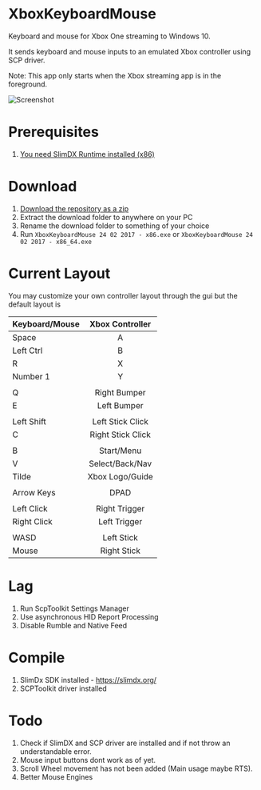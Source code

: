 # XboxKeyboardMouse
Keyboard and mouse for Xbox One streaming to Windows 10.

It sends keyboard and mouse inputs to an emulated Xbox controller using SCP driver.  

Note: This app only starts when the Xbox streaming app is in the foreground.

![Screenshot](https://cloud.githubusercontent.com/assets/6545688/23099037/50091be8-f655-11e6-838c-b94d7a62572b.PNG "Image of the GUI as of 11/12/16")

# Prerequisites
1. [You need SlimDX Runtime installed (x86)](https://slimdx.org/download.php)

# Download
1. [Download the repository as a zip](https://github.com/fqlx/XboxKeyboardMouse/archive/master.zip)
2. Extract the download folder to anywhere on your PC
3. Rename the download folder to something of your choice
4. Run `XboxKeyboardMouse 24 02 2017 - x86.exe` or `XboxKeyboardMouse 24 02 2017 - x86_64.exe`

# Current Layout
You may customize your own controller layout through the gui but the default layout is 

| Keyboard/Mouse| Xbox Controller   |
| ------------- |:-----------------:|
| Space         | A                 |
| Left Ctrl     | B                 |
| R             | X                 |
| Number 1      | Y                 |
|               |                   |
| Q             | Right Bumper      |
| E             | Left Bumper       |
|               |                   |
| Left Shift    | Left Stick Click  |
| C             | Right Stick Click |
|               |                   |
| B             | Start/Menu        |
| V             | Select/Back/Nav   |
| Tilde         | Xbox Logo/Guide   |
|               |                   |
| Arrow Keys    | DPAD              |
|               |                   |
| Left Click    | Right Trigger     |
| Right Click   | Left Trigger      |
|               |                   |
| WASD          | Left Stick        |
| Mouse         | Right Stick       |

# Lag
1.  Run ScpToolkit Settings Manager
2.  Use asynchronous HID Report Processing
3.  Disable Rumble and Native Feed

# Compile
1.  SlimDx SDK installed - https://slimdx.org/
2.  SCPToolkit driver installed

# Todo
1.  Check if SlimDX and SCP driver are installed and if not throw an understandable error.
2.  Mouse input buttons dont work as of yet.
3.  Scroll Wheel movement has not been added (Main usage maybe RTS).
4.  Better Mouse Engines
